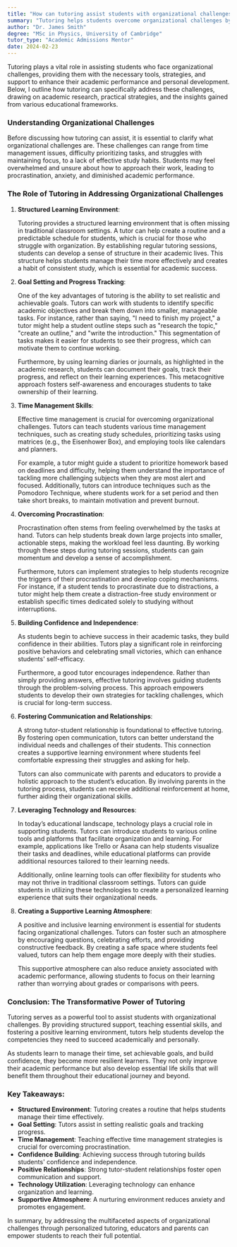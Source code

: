 ```yaml
---
title: "How can tutoring assist students with organizational challenges?"
summary: "Tutoring helps students overcome organizational challenges by providing tools and strategies for time management, prioritizing tasks, and improving study habits."
author: "Dr. James Smith"
degree: "MSc in Physics, University of Cambridge"
tutor_type: "Academic Admissions Mentor"
date: 2024-02-23
---
```


Tutoring plays a vital role in assisting students who face organizational challenges, providing them with the necessary tools, strategies, and support to enhance their academic performance and personal development. Below, I outline how tutoring can specifically address these challenges, drawing on academic research, practical strategies, and the insights gained from various educational frameworks.

### Understanding Organizational Challenges

Before discussing how tutoring can assist, it is essential to clarify what organizational challenges are. These challenges can range from time management issues, difficulty prioritizing tasks, and struggles with maintaining focus, to a lack of effective study habits. Students may feel overwhelmed and unsure about how to approach their work, leading to procrastination, anxiety, and diminished academic performance.

### The Role of Tutoring in Addressing Organizational Challenges

1. **Structured Learning Environment**: 

   Tutoring provides a structured learning environment that is often missing in traditional classroom settings. A tutor can help create a routine and a predictable schedule for students, which is crucial for those who struggle with organization. By establishing regular tutoring sessions, students can develop a sense of structure in their academic lives. This structure helps students manage their time more effectively and creates a habit of consistent study, which is essential for academic success.

2. **Goal Setting and Progress Tracking**:

   One of the key advantages of tutoring is the ability to set realistic and achievable goals. Tutors can work with students to identify specific academic objectives and break them down into smaller, manageable tasks. For instance, rather than saying, "I need to finish my project," a tutor might help a student outline steps such as "research the topic," "create an outline," and "write the introduction." This segmentation of tasks makes it easier for students to see their progress, which can motivate them to continue working.

   Furthermore, by using learning diaries or journals, as highlighted in the academic research, students can document their goals, track their progress, and reflect on their learning experiences. This metacognitive approach fosters self-awareness and encourages students to take ownership of their learning.

3. **Time Management Skills**:

   Effective time management is crucial for overcoming organizational challenges. Tutors can teach students various time management techniques, such as creating study schedules, prioritizing tasks using matrices (e.g., the Eisenhower Box), and employing tools like calendars and planners. 

   For example, a tutor might guide a student to prioritize homework based on deadlines and difficulty, helping them understand the importance of tackling more challenging subjects when they are most alert and focused. Additionally, tutors can introduce techniques such as the Pomodoro Technique, where students work for a set period and then take short breaks, to maintain motivation and prevent burnout.

4. **Overcoming Procrastination**:

   Procrastination often stems from feeling overwhelmed by the tasks at hand. Tutors can help students break down large projects into smaller, actionable steps, making the workload feel less daunting. By working through these steps during tutoring sessions, students can gain momentum and develop a sense of accomplishment.

   Furthermore, tutors can implement strategies to help students recognize the triggers of their procrastination and develop coping mechanisms. For instance, if a student tends to procrastinate due to distractions, a tutor might help them create a distraction-free study environment or establish specific times dedicated solely to studying without interruptions.

5. **Building Confidence and Independence**:

   As students begin to achieve success in their academic tasks, they build confidence in their abilities. Tutors play a significant role in reinforcing positive behaviors and celebrating small victories, which can enhance students' self-efficacy. 

   Furthermore, a good tutor encourages independence. Rather than simply providing answers, effective tutoring involves guiding students through the problem-solving process. This approach empowers students to develop their own strategies for tackling challenges, which is crucial for long-term success.

6. **Fostering Communication and Relationships**:

   A strong tutor-student relationship is foundational to effective tutoring. By fostering open communication, tutors can better understand the individual needs and challenges of their students. This connection creates a supportive learning environment where students feel comfortable expressing their struggles and asking for help.

   Tutors can also communicate with parents and educators to provide a holistic approach to the student’s education. By involving parents in the tutoring process, students can receive additional reinforcement at home, further aiding their organizational skills.

7. **Leveraging Technology and Resources**:

   In today’s educational landscape, technology plays a crucial role in supporting students. Tutors can introduce students to various online tools and platforms that facilitate organization and learning. For example, applications like Trello or Asana can help students visualize their tasks and deadlines, while educational platforms can provide additional resources tailored to their learning needs.

   Additionally, online learning tools can offer flexibility for students who may not thrive in traditional classroom settings. Tutors can guide students in utilizing these technologies to create a personalized learning experience that suits their organizational needs.

8. **Creating a Supportive Learning Atmosphere**:

   A positive and inclusive learning environment is essential for students facing organizational challenges. Tutors can foster such an atmosphere by encouraging questions, celebrating efforts, and providing constructive feedback. By creating a safe space where students feel valued, tutors can help them engage more deeply with their studies.

   This supportive atmosphere can also reduce anxiety associated with academic performance, allowing students to focus on their learning rather than worrying about grades or comparisons with peers.

### Conclusion: The Transformative Power of Tutoring

Tutoring serves as a powerful tool to assist students with organizational challenges. By providing structured support, teaching essential skills, and fostering a positive learning environment, tutors help students develop the competencies they need to succeed academically and personally.

As students learn to manage their time, set achievable goals, and build confidence, they become more resilient learners. They not only improve their academic performance but also develop essential life skills that will benefit them throughout their educational journey and beyond.

### Key Takeaways:

- **Structured Environment**: Tutoring creates a routine that helps students manage their time effectively.
- **Goal Setting**: Tutors assist in setting realistic goals and tracking progress.
- **Time Management**: Teaching effective time management strategies is crucial for overcoming procrastination.
- **Confidence Building**: Achieving success through tutoring builds students' confidence and independence.
- **Positive Relationships**: Strong tutor-student relationships foster open communication and support.
- **Technology Utilization**: Leveraging technology can enhance organization and learning.
- **Supportive Atmosphere**: A nurturing environment reduces anxiety and promotes engagement.

In summary, by addressing the multifaceted aspects of organizational challenges through personalized tutoring, educators and parents can empower students to reach their full potential.
    